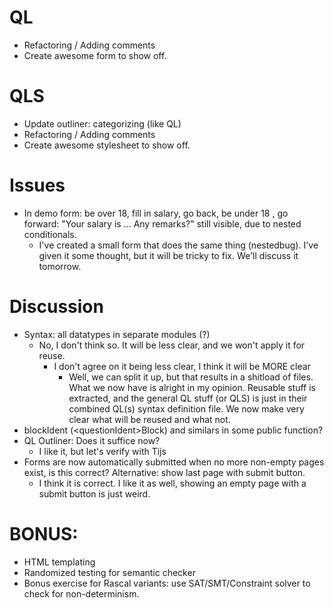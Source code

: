 # QL
* Refactoring / Adding comments
* Create awesome form to show off.

# QLS
* Update outliner: categorizing (like QL)
* Refactoring / Adding comments
* Create awesome stylesheet to show off.

# Issues
* In demo form: be over 18, fill in salary, go back, be under 18 , go forward: "Your salary is ... Any remarks?" still visible, due to nested conditionals.
  * I've created a small form that does the same thing (nestedbug). I've given it 
    some thought, but it will be tricky to fix. We'll discuss it tomorrow.

# Discussion
* Syntax: all datatypes in separate modules (?)
  * No, I don't think so. It will be less clear, and we won't apply it for reuse.
    * I don't agree on it being less clear, I think it will be MORE clear
      * Well, we can split it up, but that results in a shitload of files.
         What we now have is alright in my opinion. Reusable stuff is extracted, 
         and the general QL stuff (or QLS) is just in their combined QL(s) syntax
         definition file. We now make very clear what will be reused and what not. 
* blockIdent (\<questionIdent\>Block) and similars in some public function?
* QL Outliner: Does it suffice now?
  * I like it, but let's verify with Tijs
* Forms are now automatically submitted when no more non-empty pages exist, is this correct? Alternative: show last page with submit button.
  * I think it is correct. I like it as well, showing an empty page with a submit button is just weird.


# BONUS:
* HTML templating
* Randomized testing for semantic checker
* Bonus exercise for Rascal variants: use SAT/SMT/Constraint solver to check for non-determinism.
